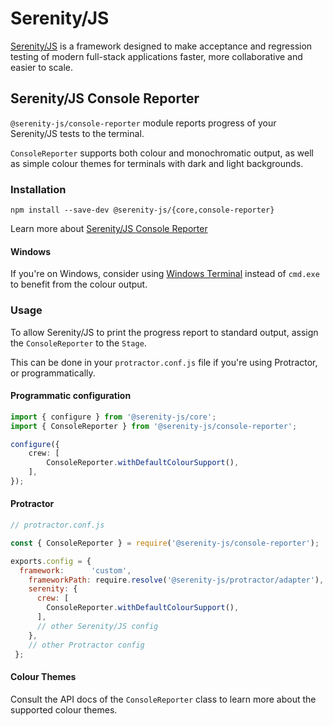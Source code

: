 # Serenity/JS

[Serenity/JS](https://serenity-js.org) is a framework designed to make acceptance and regression testing
of modern full-stack applications faster, more collaborative and easier to scale.

## Serenity/JS Console Reporter

`@serenity-js/console-reporter` module reports progress of your Serenity/JS tests to the terminal.

`ConsoleReporter` supports both colour and monochromatic output, as well as simple colour themes for terminals
with dark and light backgrounds.

### Installation

```console
npm install --save-dev @serenity-js/{core,console-reporter}
```

Learn more about [Serenity/JS Console Reporter](https://serenity-js.org/handbook/reporting/console-reporter.html)

#### Windows

If you're on Windows, consider using [Windows Terminal](https://github.com/microsoft/terminal)
instead of `cmd.exe` to benefit from the colour output.

### Usage

To allow Serenity/JS to print the progress report to standard output, assign the `ConsoleReporter` to the `Stage`.

This can be done in your `protractor.conf.js` file if you're using Protractor, or programmatically.

#### Programmatic configuration

```typescript
import { configure } from '@serenity-js/core';
import { ConsoleReporter } from '@serenity-js/console-reporter';

configure({
    crew: [
        ConsoleReporter.withDefaultColourSupport(),
    ],
});
```

#### Protractor

```javascript
// protractor.conf.js

const { ConsoleReporter } = require('@serenity-js/console-reporter');

exports.config = {
  framework:      'custom',
    frameworkPath: require.resolve('@serenity-js/protractor/adapter'),
    serenity: {
      crew: [
        ConsoleReporter.withDefaultColourSupport(),
      ],
      // other Serenity/JS config
    },
    // other Protractor config
 };
```

#### Colour Themes

Consult the API docs of the `ConsoleReporter` class to learn more about the supported colour themes.
